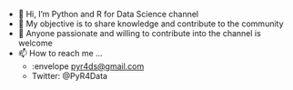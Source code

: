- 👋 Hi, I’m Python and R for Data Science channel
- 👀 My objective is to share knowledge and contribute to the community
- 🌱 Anyone passionate and willing to contribute into the channel is welcome
- 📫 How to reach me ...
  - :envelope pyr4ds@gmail.com
  - Twitter: @PyR4Data
